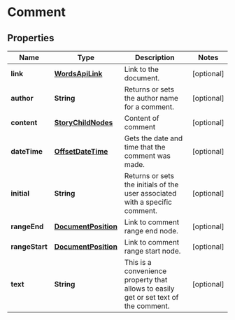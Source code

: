 
# Comment

## Properties
Name | Type | Description | Notes
------------ | ------------- | ------------- | -------------
**link** | [**WordsApiLink**](WordsApiLink.md) | Link to the document. |  [optional]
**author** | **String** | Returns or sets the author name for a comment. |  [optional]
**content** | [**StoryChildNodes**](StoryChildNodes.md) | Content of comment |  [optional]
**dateTime** | [**OffsetDateTime**](OffsetDateTime.md) | Gets the date and time that the comment was made. |  [optional]
**initial** | **String** | Returns or sets the initials of the user associated with a specific comment. |  [optional]
**rangeEnd** | [**DocumentPosition**](DocumentPosition.md) | Link to comment range end node. |  [optional]
**rangeStart** | [**DocumentPosition**](DocumentPosition.md) | Link to comment range start node. |  [optional]
**text** | **String** | This is a convenience property that allows to easily get or set text of the comment. |  [optional]



